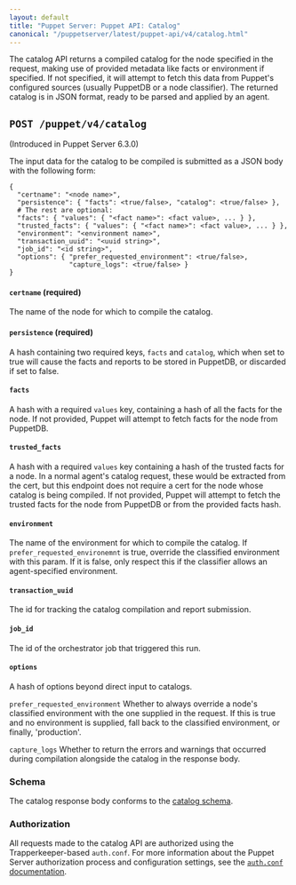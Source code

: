 ```yaml
---
layout: default
title: "Puppet Server: Puppet API: Catalog"
canonical: "/puppetserver/latest/puppet-api/v4/catalog.html"
---
```


The catalog API returns a compiled catalog for the node specified in the request,
making use of provided metadata like facts or environment if specified.
If not specified, it will attempt to fetch this data from Puppet's configured sources
(usually PuppetDB or a node classifier). The returned catalog is in JSON format,
ready to be parsed and applied by an agent.

## `POST /puppet/v4/catalog`

(Introduced in Puppet Server 6.3.0)

The input data for the catalog to be compiled is submitted as a JSON body with the 
following form:
```
{
  "certname": "<node name>",
  "persistence": { "facts": <true/false>, "catalog": <true/false> },
  # The rest are optional:
  "facts": { "values": { "<fact name>": <fact value>, ... } },
  "trusted_facts": { "values": { "<fact name>": <fact value>, ... } },
  "environment": "<environment name>",
  "transaction_uuid": "<uuid string>",
  "job_id": "<id string>",
  "options": { "prefer_requested_environment": <true/false>,
               "capture_logs": <true/false> }
}
```

#### `certname` (required)
The name of the node for which to compile the catalog.

#### `persistence` (required)
A hash containing two required keys, `facts` and `catalog`, which when set to true will
cause the facts and reports to be stored in PuppetDB, or discarded if set to false.

#### `facts`
A hash with a required `values` key, containing a hash of all the facts for the node.
If not provided, Puppet will attempt to fetch facts for the node from PuppetDB.

#### `trusted_facts`
A hash with a required `values` key containing a hash of the trusted facts for a node.
In a normal agent's catalog request, these would be extracted from the cert, but this
endpoint does not require a cert for the node whose catalog is being compiled. If not
provided, Puppet will attempt to fetch the trusted facts for the node from PuppetDB or
from the provided facts hash.

#### `environment`
The name of the environment for which to compile the catalog. If `prefer_requested_environemnt`
is true, override the classified environment with this param. If it is false, only respect this
if the classifier allows an agent-specified environment.

#### `transaction_uuid`
The id for tracking the catalog compilation and report submission.

#### `job_id`
The id of the orchestrator job that triggered this run.

#### `options`

A hash of options beyond direct input to catalogs.

`prefer_requested_environment`
Whether to always override a node's classified environment with the one supplied in the
request. If this is true and no environment is supplied, fall back to the classified
environment, or finally, 'production'.

`capture_logs`
Whether to return the errors and warnings that occurred during compilation alongside the
catalog in the response body.

### Schema

The catalog response body conforms to the [catalog schema](./catalog.json).

### Authorization

All requests made to the catalog API are authorized using the Trapperkeeper-based `auth.conf`.
For more information about the Puppet Server authorization process and configuration settings,
see the [`auth.conf` documentation](../../config_file_auth.markdown).
